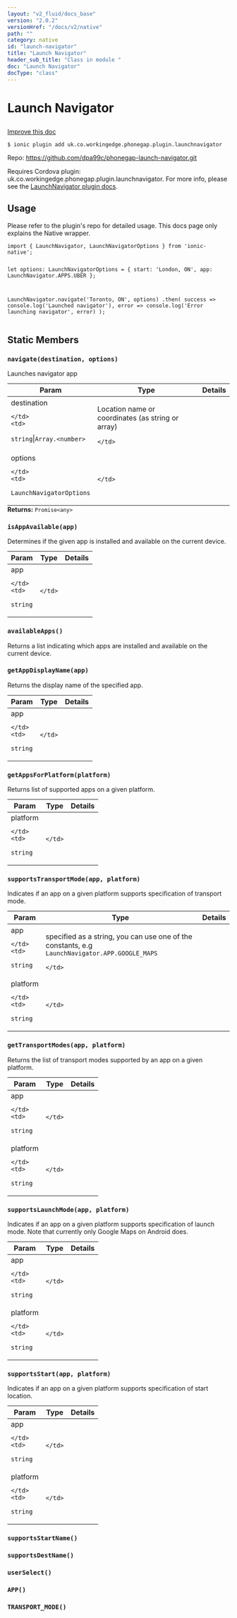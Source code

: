 ```yaml
---
layout: "v2_fluid/docs_base"
version: "2.0.2"
versionHref: "/docs/v2/native"
path: ""
category: native
id: "launch-navigator"
title: "Launch Navigator"
header_sub_title: "Class in module "
doc: "Launch Navigator"
docType: "class"
---
```









<h1 class="api-title">

  
  Launch Navigator
  

  

  

</h1>

<a class="improve-v2-docs" href="http://github.com/driftyco/ionic-native/edit/master/src/plugins/launchnavigator.ts#L58">
  Improve this doc
</a>





<!-- decorators -->


<pre><code>$ ionic plugin add uk.co.workingedge.phonegap.plugin.launchnavigator</code></pre>
<p>Repo:
  <a href="https://github.com/dpa99c/phonegap-launch-navigator.git">
    https://github.com/dpa99c/phonegap-launch-navigator.git
  </a>
</p>

<!-- description -->

<p>Requires Cordova plugin: uk.co.workingedge.phonegap.plugin.launchnavigator. For more info, please see the <a href="https://github.com/dpa99c/phonegap-launch-navigator">LaunchNavigator plugin docs</a>.</p>



<!-- @usage tag -->

<h2>Usage</h2>

<p>Please refer to the plugin&#39;s repo for detailed usage. This docs page only explains the Native wrapper.</p>
<pre><code class="lang-typescript">import { LaunchNavigator, LaunchNavigatorOptions } from &#39;ionic-native&#39;;

let options: LaunchNavigatorOptions = {
  start: &#39;London, ON&#39;,
  app: LaunchNavigator.APPS.UBER
};

LaunchNavigator.navigate(&#39;Toronto, ON&#39;, options)
  .then(
    success =&gt; console.log(&#39;Launched navigator&#39;),
    error =&gt; console.log(&#39;Error launching navigator&#39;, error)
  );
</code></pre>




<!-- @property tags -->
<h2>Static Members</h2>
<div id="navigate"></div>
<h3><code>navigate(destination,&nbsp;options)</code>
  
</h3>



Launches navigator app


<table class="table param-table" style="margin:0;">
  <thead>
  <tr>
    <th>Param</th>
    <th>Type</th>
    <th>Details</th>
  </tr>
  </thead>
  <tbody>
  
  <tr>
    <td>
      destination
      
      
    </td>
    <td>
      
<code>string</code>|<code>Array.&lt;number&gt;</code>
    </td>
    <td>
      <p>Location name or coordinates (as string or array)</p>

      
    </td>
  </tr>
  
  <tr>
    <td>
      options
      
      
    </td>
    <td>
      
<code>LaunchNavigatorOptions</code>
    </td>
    <td>
      
      
    </td>
  </tr>
  
  </tbody>
</table>





<div class="return-value" markdown="1">
  <i class="icon ion-arrow-return-left"></i>
  <b>Returns:</b> 
<code>Promise&lt;any&gt;</code> 
</div>



<div id="isAppAvailable"></div>
<h3><code>isAppAvailable(app)</code>
  
</h3>

Determines if the given app is installed and available on the current device.


<table class="table param-table" style="margin:0;">
  <thead>
  <tr>
    <th>Param</th>
    <th>Type</th>
    <th>Details</th>
  </tr>
  </thead>
  <tbody>
  
  <tr>
    <td>
      app
      
      
    </td>
    <td>
      
<code>string</code>
    </td>
    <td>
      
      
    </td>
  </tr>
  
  </tbody>
</table>







<div id="availableApps"></div>
<h3><code>availableApps()</code>
  
</h3>

Returns a list indicating which apps are installed and available on the current device.










<div id="getAppDisplayName"></div>
<h3><code>getAppDisplayName(app)</code>
  
</h3>



Returns the display name of the specified app.


<table class="table param-table" style="margin:0;">
  <thead>
  <tr>
    <th>Param</th>
    <th>Type</th>
    <th>Details</th>
  </tr>
  </thead>
  <tbody>
  
  <tr>
    <td>
      app
      
      
    </td>
    <td>
      
<code>string</code>
    </td>
    <td>
      
      
    </td>
  </tr>
  
  </tbody>
</table>







<div id="getAppsForPlatform"></div>
<h3><code>getAppsForPlatform(platform)</code>
  
</h3>



Returns list of supported apps on a given platform.


<table class="table param-table" style="margin:0;">
  <thead>
  <tr>
    <th>Param</th>
    <th>Type</th>
    <th>Details</th>
  </tr>
  </thead>
  <tbody>
  
  <tr>
    <td>
      platform
      
      
    </td>
    <td>
      
<code>string</code>
    </td>
    <td>
      
      
    </td>
  </tr>
  
  </tbody>
</table>







<div id="supportsTransportMode"></div>
<h3><code>supportsTransportMode(app,&nbsp;platform)</code>
  
</h3>



Indicates if an app on a given platform supports specification of transport mode.


<table class="table param-table" style="margin:0;">
  <thead>
  <tr>
    <th>Param</th>
    <th>Type</th>
    <th>Details</th>
  </tr>
  </thead>
  <tbody>
  
  <tr>
    <td>
      app
      
      
    </td>
    <td>
      
<code>string</code>
    </td>
    <td>
      <p>specified as a string, you can use one of the constants, e.g <code>LaunchNavigator.APP.GOOGLE_MAPS</code></p>

      
    </td>
  </tr>
  
  <tr>
    <td>
      platform
      
      
    </td>
    <td>
      
<code>string</code>
    </td>
    <td>
      
      
    </td>
  </tr>
  
  </tbody>
</table>







<div id="getTransportModes"></div>
<h3><code>getTransportModes(app,&nbsp;platform)</code>
  
</h3>



Returns the list of transport modes supported by an app on a given platform.


<table class="table param-table" style="margin:0;">
  <thead>
  <tr>
    <th>Param</th>
    <th>Type</th>
    <th>Details</th>
  </tr>
  </thead>
  <tbody>
  
  <tr>
    <td>
      app
      
      
    </td>
    <td>
      
<code>string</code>
    </td>
    <td>
      
      
    </td>
  </tr>
  
  <tr>
    <td>
      platform
      
      
    </td>
    <td>
      
<code>string</code>
    </td>
    <td>
      
      
    </td>
  </tr>
  
  </tbody>
</table>







<div id="supportsLaunchMode"></div>
<h3><code>supportsLaunchMode(app,&nbsp;platform)</code>
  
</h3>



Indicates if an app on a given platform supports specification of launch mode.
Note that currently only Google Maps on Android does.


<table class="table param-table" style="margin:0;">
  <thead>
  <tr>
    <th>Param</th>
    <th>Type</th>
    <th>Details</th>
  </tr>
  </thead>
  <tbody>
  
  <tr>
    <td>
      app
      
      
    </td>
    <td>
      
<code>string</code>
    </td>
    <td>
      
      
    </td>
  </tr>
  
  <tr>
    <td>
      platform
      
      
    </td>
    <td>
      
<code>string</code>
    </td>
    <td>
      
      
    </td>
  </tr>
  
  </tbody>
</table>







<div id="supportsStart"></div>
<h3><code>supportsStart(app,&nbsp;platform)</code>
  
</h3>



Indicates if an app on a given platform supports specification of start location.


<table class="table param-table" style="margin:0;">
  <thead>
  <tr>
    <th>Param</th>
    <th>Type</th>
    <th>Details</th>
  </tr>
  </thead>
  <tbody>
  
  <tr>
    <td>
      app
      
      
    </td>
    <td>
      
<code>string</code>
    </td>
    <td>
      
      
    </td>
  </tr>
  
  <tr>
    <td>
      platform
      
      
    </td>
    <td>
      
<code>string</code>
    </td>
    <td>
      
      
    </td>
  </tr>
  
  </tbody>
</table>







<div id="supportsStartName"></div>
<h3><code>supportsStartName()</code>
  
</h3>













<div id="supportsDestName"></div>
<h3><code>supportsDestName()</code>
  
</h3>













<div id="userSelect"></div>
<h3><code>userSelect()</code>
  
</h3>













<div id="APP"></div>
<h3><code>APP()</code>
  
</h3>









<div id="TRANSPORT_MODE"></div>
<h3><code>TRANSPORT_MODE()</code>
  
</h3>










<!-- methods on the class -->

<!-- related link --><!-- end content block -->


<!-- end body block -->

